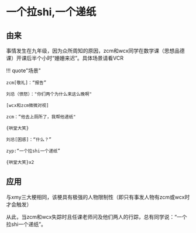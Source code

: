 # 一个拉shi,一个递纸

## 由来

事情发生在九年级，因为众所周知的原因，zcm和wcx同学在数学课（思想品德课）开课后半个小时“姗姗来迟”。具体场景请看VCR

!!! quote"场景"

    zcm[敬礼]：“报告”
    
    刘总（愤怒）："你们两个为什么来这么晚啊"
    
    [wcx和zcm微微对视]
    
    zcm：“他去上厕所了，我帮他递纸"
    
    {哄堂大笑}
    
    刘总[困惑]：“什么？”
    
    zyp:“一个拉shi一个递纸”
    
    {哄堂大笑}x2



## 应用

与xmy三大梗相同，该梗具有极强的人物限制性（即只有事发人物有zcm或wcx时才会触发）

从此，当zcm和wcx失踪时且任课老师问及他们两人的行踪，总有同学说：“一个拉shi一个递纸”。
